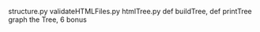 structure.py    validateHTMLFiles.py    htmlTree.py
def buildTree, def printTree
graph the Tree, 6 bonus

